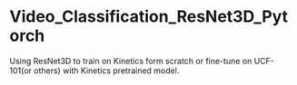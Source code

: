# Video_Classification_ResNet3D_Pytorch
Using ResNet3D to train on Kinetics form scratch or fine-tune on UCF-101(or others) with Kinetics pretrained model.
